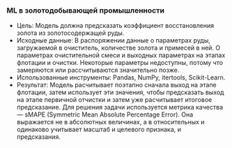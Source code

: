 ### ML в золотодобывающей промышленности

- Цель: Модель должна предсказать коэффициент восстановления золота из золотосодержащей руды.
- Исходные данные: В распоряжении данные о параметрах руды, загружаемой в очиститель, количестве золота и примесей в ней. О параметрах очистительной смеси и выходных параметрах на этапах флотации и очистки. Некоторые параметры недоступны, потому что замеряются или рассчитываются значительно позже.
- Использованные инструменты: Pandas, NumPy, itertools, Scikit-Learn.
- Результат: Модель расчитывает поэтапно сначала выход на этапе флотации, затем использует эти значения, чтобы предсказать выход на этапе первичной отчистки и затем уже расчитывает итоговое предсказание. Для решения задачи используется метрика качества — sMAPE (Symmetric Mean Absolute Percentage Error). Она выражается не в абсолютных величинах, а в относительных и одинаково учитывает масштаб и целевого признака, и предсказания.
